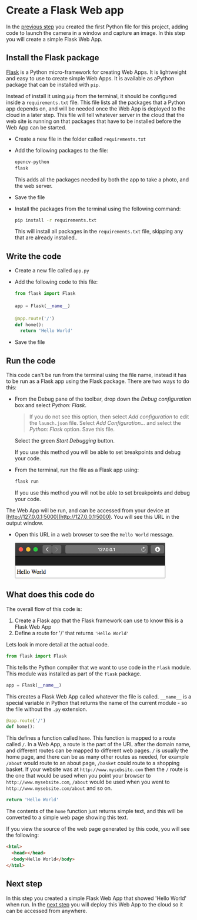 # Create a Flask Web app

In the [previous step](./BuildAnAppToTakeAPhoto.md) you created the first Python file for this project, adding code to launch the camera in a window and capture an image. In this step you will create a simple Flask Web App.

## Install the Flask package

[Flask](http://flask.pocoo.org) is a Python micro-framework for creating Web Apps. It is lightweight and easy to use to create simple Web Apps. It is available as aPython package that can be installed with `pip`.

Instead of install it using `pip` from the terminal, it should be configured inside a `requirements.txt` file. This file lists all the packages that a Python app depends on, and will be needed once the Web App is deployed to the cloud in a later step. This file will tell whatever server in the cloud that the web site is running on that packages that have to be installed before the Web App can be started.

* Create a new file in the folder called `requirements.txt`
* Add the following packages to the file:
  
  ```python
  opencv-python
  flask
  ```

  This adds all the packages needed by both the app to take a photo, and the web server.

* Save the file

* Install the packages from the terminal using the following command:
  
  ```sh
  pip install -r requirements.txt
  ```

  This will install all packages in the `requirements.txt` file, skipping any that are already installed..

## Write the code

* Create a new file called `app.py`
* Add the following code to this file:
  
  ```python
  from flask import Flask

  app = Flask(__name__)

  @app.route('/')
  def home():
    return 'Hello World'
  ```

* Save the file

## Run the code

This code can't be run from the terminal using the file name, instead it has to be run as a Flask app using the Flask package. There are two ways to do this:

* From the Debug pane of the toolbar, drop down the *Debug configuration* box and select *Python: Flask*.
  > If you do not see this option, then select *Add configuration* to edit the `launch.json` file. Select *Add Configuration...* and select the *Python: Flask* option. Save this file.

  Select the green *Start Debugging* button.

  If you use this method you will be able to set breakpoints and debug your code.

* From the terminal, run the file as a Flask app using:
  
  ```sh
  flask run
  ```

  If you use this method you will not be able to set breakpoints and debug your code.

The Web App will be run, and can be accessed from your device at [http://127.0.0.1:5000](http://127.0.0.1:5000). You will see this URL in the output window.

* Open this URL in a web browser to see the `Hello World` message.

  ![A website showing Hello World](../Images/HelloWorldOnWebSite.png)

## What does this code do

The overall flow of this code is:

1. Create a Flask app that the Flask framework can use to know this is a Flask Web App
1. Define a route for '/' that returns `'Hello World'`

Lets look in more detail at the actual code.

```python
from flask import Flask
```

This tells the Python compiler that we want to use code in the `Flask` module. This module was installed as part of the `flask` package.

```python
app = Flask(__name__)
```

This creates a Flask Web App called whatever the file is called. `__name__` is a special variable in Python that returns the name of the current module - so the file without the `.py` extension.

```python
@app.route('/')
def home():
```

This defines a function called `home`. This function is mapped to a route called `/`. In a Web App, a route is the part of the URL after the domain name, and different routes can be mapped to different web pages. `/` is usually the home page, and there can be as many other routes as needed, for example `/about` would route to an about page, `/basket` could route to a shopping basket. If your website was at `http://www.mysebsite.com` then the `/` route is the one that would be used when you point your browser to `http://www.mysebsite.com`, `/about` would be used when you went to `http://www.mysebsite.com/about` and so on.

```python
return 'Hello World'
```

The contents of the `home` function just returns simple text, and this will be converted to a simple web page showing this text.

If you view the source of the web page generated by this code, you will see the following:

```html
<html>
  <head></head>
  <body>Hello World</body>
</html>
```

## Next step

In this step you created a simple Flask Web App that showed 'Hello World' when run. In the [next step](./DeployTheWebAppToTheCloud.md) you will deploy this Web App to the cloud so it can be accessed from anywhere.